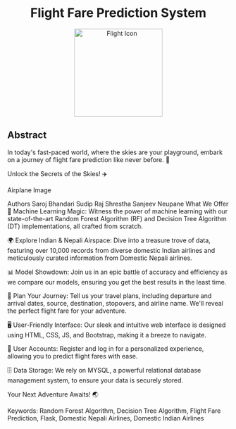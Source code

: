 <div align="center">
  <h1>Flight Fare Prediction System</h1>
</div>
<p align="center">
  <img src="![Blue Ready to Take Flight Quote Instagram Story](https://github.com/saroj-17/FlightFarePredectionSystem/assets/115420182/3ddb1524-4ebf-4422-b583-304066aa57b8)
" alt="Flight Icon" width="200" height="200">
</p>
<h2>Abstract</h2>
In today's fast-paced world, where the skies are your playground, embark on a journey of flight fare prediction like never before. 🛫

Unlock the Secrets of the Skies! ✈️

Airplane Image

Authors
Saroj Bhandari
Sudip Raj Shrestha
Sanjeev Neupane
What We Offer
🧠 Machine Learning Magic: Witness the power of machine learning with our state-of-the-art Random Forest Algorithm (RF) and Decision Tree Algorithm (DT) implementations, all crafted from scratch.

🌍 Explore Indian & Nepali Airspace: Dive into a treasure trove of data, featuring over 10,000 records from diverse domestic Indian airlines and meticulously curated information from Domestic Nepali airlines.

📊 Model Showdown: Join us in an epic battle of accuracy and efficiency as we compare our models, ensuring you get the best results in the least time.

📅 Plan Your Journey: Tell us your travel plans, including departure and arrival dates, source, destination, stopovers, and airline name. We'll reveal the perfect flight fare for your adventure.

🖥️ User-Friendly Interface: Our sleek and intuitive web interface is designed using HTML, CSS, JS, and Bootstrap, making it a breeze to navigate.

👤 User Accounts: Register and log in for a personalized experience, allowing you to predict flight fares with ease.

🗄️ Data Storage: We rely on MYSQL, a powerful relational database management system, to ensure your data is securely stored.

Your Next Adventure Awaits! 🌏

Keywords: Random Forest Algorithm, Decision Tree Algorithm, Flight Fare Prediction, Flask, Domestic Nepali Airlines, Domestic Indian Airlines
